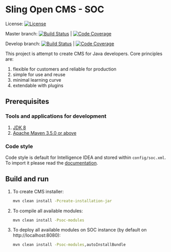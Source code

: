 # Sling Open CMS - SOC

License: [![License](https://img.shields.io/badge/License-Apache%202.0-blue.svg)](https://opensource.org/licenses/Apache-2.0)

Master branch: [![Build Status](https://travis-ci.org/drfits/soc.svg?branch=master)](https://travis-ci.org/drfits/soc) | [![Code Coverage](https://codecov.io/gh/drfits/soc/branch/master/graph/badge.svg)](https://codecov.io/gh/drfits/soc)

Develop branch: [![Build Status](https://travis-ci.org/drfits/soc.svg?branch=develop)](https://travis-ci.org/drfits/soc) | [![Code Coverage](https://codecov.io/gh/drfits/soc/branch/develop/graph/badge.svg)](https://codecov.io/gh/drfits/soc)

This project is attempt to create CMS for Java developers. Core principles are:

1. flexible for customers and reliable for production
2. simple for use and reuse
3. minimal learning curve
4. extendable with plugins

## Prerequisites

### Tools and applications for development

1. [JDK 8](http://www.oracle.com/technetwork/java/javase/downloads/index-jsp-138363.html)
2. [Apache Maven 3.5.0 or above](https://maven.apache.org/download.cgi)

### Code style

Code style is default for Intelligence IDEA and stored within ```config/soc.xml```. To import it please read the [documentation](https://www.jetbrains.com/help/idea/code-style.html).

## Build and run

1. To create CMS installer:
    ```cmd
    mvn clean install -Pcreate-installation-jar
    ```
2. To compile all available modules:
    ```cmd
    mvn clean install -Psoc-modules
    ```
3. To deploy all available modules on SOC instance (by default on http://localhost:8080):
    ```cmd
    mvn clean install -Psoc-modules,autoInstallBundle
    ```

